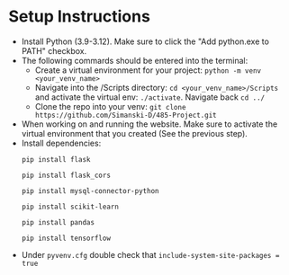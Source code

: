 # Setup Instructions
- Install Python (3.9-3.12). Make sure to click the "Add python.exe to PATH" checkbox.
- The following commards should be entered into the terminal:
  - Create a virtual environment for your project: `python -m venv <your_venv_name>`
  - Navigate into the /Scripts directory: `cd <your_venv_name>/Scripts` and activate the virtual env: `./activate`. Navigate back `cd ../`
  - Clone the repo into your venv: `git clone https://github.com/Simanski-D/485-Project.git`
- When working on and running the website. Make sure to activate the virtual environment that you created (See the previous step).
- Install dependencies:
  ```
  pip install flask
  ```
  ```
  pip install flask_cors
  ```
  ```
  pip install mysql-connector-python
  ```
  ```
  pip install scikit-learn
  ```
  ```
  pip install pandas
  ```
  ```
  pip install tensorflow
  ```
- Under `pyvenv.cfg` double check that `include-system-site-packages = true`

